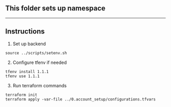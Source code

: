 ## This folder sets up namespace
----
## Instructions

1. Set up backend
```
source ../scripts/setenv.sh
```

2. Configure tfenv if needed
```
tfenv install 1.1.1
tfenv use 1.1.1
```


3. Run terraform commands
```
terraform init
terraform apply -var-file ../0.account_setup/configurations.tfvars 
```